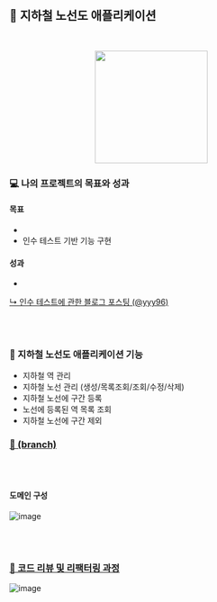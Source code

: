 <br>

## 🚉 지하철 노선도 애플리케이션
<br>

<p align="center">
    <img width="200px;" src="https://raw.githubusercontent.com/woowacourse/atdd-subway-admin-frontend/master/images/main_logo.png"/>
</p>

### 💻 나의 프로젝트의 목표와 성과
#### 목표
- 
- 인수 테스트 기반 기능 구현

#### 성과
-  <br>
  [↳ 인수 테스트에 관한 블로그 포스팅 (@yyy96)]()

<br>
<br>


### 🚆 지하철 노선도 애플리케이션 기능
- 지하철 역 관리
- 지하철 노선 관리 (생성/목록조회/조회/수정/삭제)
- 지하철 노선에 구간 등록
- 노선에 등록된 역 목록 조회
-  지하철 노선에 구간 제외

### [🚆  (branch)]()

<br>
<br>

#### 도메인 구성
![image](https://user-images.githubusercontent.com/65826145/196320235-ca382fd0-3c7c-43b2-a738-b236c9b8d45e.png)

<br>
<br>

### [📝 코드 리뷰 및 리팩터링 과정](https://github.com/next-step/atdd-subway-admin/pulls?q=is%3Apr+is%3Aclosed+author%3Ayyy96)
![image](https://user-images.githubusercontent.com/65826145/196319713-0938661d-3f15-4a0c-a391-ee74d8cc90a1.png)
